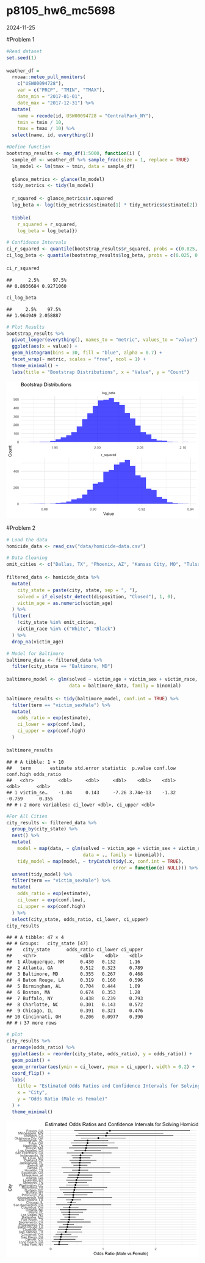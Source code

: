 p8105_hw6_mc5698
================
2024-11-25

\#Problem 1

``` r
#Read dataset
set.seed(1)

weather_df = 
  rnoaa::meteo_pull_monitors(
    c("USW00094728"),
    var = c("PRCP", "TMIN", "TMAX"), 
    date_min = "2017-01-01",
    date_max = "2017-12-31") %>%
  mutate(
    name = recode(id, USW00094728 = "CentralPark_NY"),
    tmin = tmin / 10,
    tmax = tmax / 10) %>%
  select(name, id, everything())
```

``` r
#Define function
bootstrap_results <- map_df(1:5000, function(i) {
  sample_df <- weather_df %>% sample_frac(size = 1, replace = TRUE)
  lm_model <- lm(tmax ~ tmin, data = sample_df)
  
  glance_metrics <- glance(lm_model)
  tidy_metrics <- tidy(lm_model)
  
  r_squared <- glance_metrics$r.squared
  log_beta <- log(tidy_metrics$estimate[1] * tidy_metrics$estimate[2])
  
  tibble(
    r_squared = r_squared,
    log_beta = log_beta)})
```

``` r
# Confidence Intervals
ci_r_squared <- quantile(bootstrap_results$r_squared, probs = c(0.025, 0.975))
ci_log_beta <- quantile(bootstrap_results$log_beta, probs = c(0.025, 0.975))

ci_r_squared
```

    ##      2.5%     97.5% 
    ## 0.8936684 0.9271060

``` r
ci_log_beta
```

    ##     2.5%    97.5% 
    ## 1.964949 2.058887

``` r
# Plot Results
bootstrap_results %>%
  pivot_longer(everything(), names_to = "metric", values_to = "value") %>%
  ggplot(aes(x = value)) +
  geom_histogram(bins = 30, fill = "blue", alpha = 0.7) +
  facet_wrap(~ metric, scales = "free", ncol = 1) +
  theme_minimal() +
  labs(title = "Bootstrap Distributions", x = "Value", y = "Count")
```

![](p8105_hw6_mc5698_files/figure-gfm/unnamed-chunk-5-1.png)<!-- -->

\#Problem 2

``` r
# Load the data
homicide_data <- read_csv("data/homicide-data.csv")
```

``` r
# Data Cleaning
omit_cities <- c("Dallas, TX", "Phoenix, AZ", "Kansas City, MO", "Tulsa, AL")

filtered_data <- homicide_data %>%
  mutate(
    city_state = paste(city, state, sep = ", "),
    solved = if_else(str_detect(disposition, "Closed"), 1, 0),
    victim_age = as.numeric(victim_age)
  ) %>%
  filter(
    !city_state %in% omit_cities,
    victim_race %in% c("White", "Black")
  ) %>%
  drop_na(victim_age)
```

``` r
# Model for Baltimore
baltimore_data <- filtered_data %>%
  filter(city_state == "Baltimore, MD")

baltimore_model <- glm(solved ~ victim_age + victim_sex + victim_race, 
                       data = baltimore_data, family = binomial)

baltimore_results <- tidy(baltimore_model, conf.int = TRUE) %>%
  filter(term == "victim_sexMale") %>%
  mutate(
    odds_ratio = exp(estimate),
    ci_lower = exp(conf.low),
    ci_upper = exp(conf.high)
  )

baltimore_results
```

    ## # A tibble: 1 × 10
    ##   term       estimate std.error statistic  p.value conf.low conf.high odds_ratio
    ##   <chr>         <dbl>     <dbl>     <dbl>    <dbl>    <dbl>     <dbl>      <dbl>
    ## 1 victim_se…    -1.04     0.143     -7.26 3.74e-13    -1.32    -0.759      0.355
    ## # ℹ 2 more variables: ci_lower <dbl>, ci_upper <dbl>

``` r
#For All Cities
city_results <- filtered_data %>%
  group_by(city_state) %>%
  nest() %>%
  mutate(
    model = map(data, ~ glm(solved ~ victim_age + victim_sex + victim_race, 
                            data = ., family = binomial)),
    tidy_model = map(model, ~ tryCatch(tidy(.x, conf.int = TRUE), 
                                       error = function(e) NULL))) %>%
  unnest(tidy_model) %>%
  filter(term == "victim_sexMale") %>%
  mutate(
    odds_ratio = exp(estimate),
    ci_lower = exp(conf.low),
    ci_upper = exp(conf.high)
  ) %>%
  select(city_state, odds_ratio, ci_lower, ci_upper)
city_results
```

    ## # A tibble: 47 × 4
    ## # Groups:   city_state [47]
    ##    city_state      odds_ratio ci_lower ci_upper
    ##    <chr>                <dbl>    <dbl>    <dbl>
    ##  1 Albuquerque, NM      0.430   0.132     1.16 
    ##  2 Atlanta, GA          0.512   0.323     0.789
    ##  3 Baltimore, MD        0.355   0.267     0.468
    ##  4 Baton Rouge, LA      0.319   0.160     0.596
    ##  5 Birmingham, AL       0.704   0.444     1.09 
    ##  6 Boston, MA           0.674   0.353     1.28 
    ##  7 Buffalo, NY          0.438   0.239     0.793
    ##  8 Charlotte, NC        0.301   0.143     0.572
    ##  9 Chicago, IL          0.391   0.321     0.476
    ## 10 Cincinnati, OH       0.206   0.0977    0.390
    ## # ℹ 37 more rows

``` r
# plot
city_results %>%
  arrange(odds_ratio) %>%
  ggplot(aes(x = reorder(city_state, odds_ratio), y = odds_ratio)) +
  geom_point() +
  geom_errorbar(aes(ymin = ci_lower, ymax = ci_upper), width = 0.2) +
  coord_flip() +
  labs(
    title = "Estimated Odds Ratios and Confidence Intervals for Solving Homicides by City",
    x = "City",
    y = "Odds Ratio (Male vs Female)"
  ) +
  theme_minimal()
```

![](p8105_hw6_mc5698_files/figure-gfm/unnamed-chunk-10-1.png)<!-- -->
